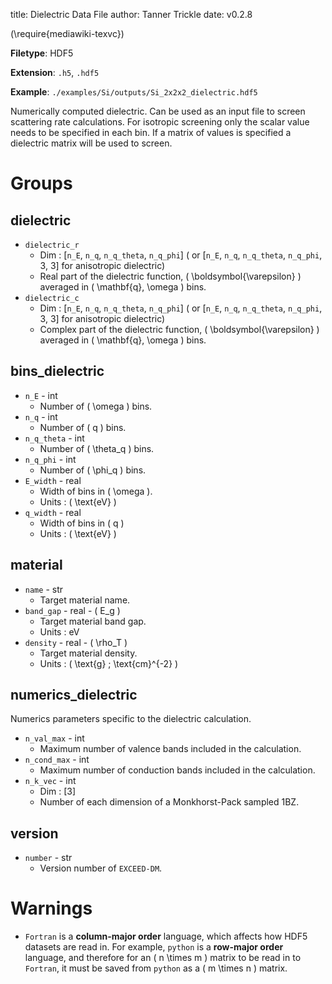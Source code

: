 title: Dielectric Data File
author: Tanner Trickle
date: v0.2.8

\(\require{mediawiki-texvc}\)

**Filetype**: HDF5

**Extension**: `.h5`, `.hdf5`

**Example**: `./examples/Si/outputs/Si_2x2x2_dielectric.hdf5`

Numerically computed dielectric. Can be used as an input file to screen scattering rate calculations. For isotropic screening only the scalar value needs to be specified in each bin. If a matrix of values is specified a dielectric matrix will be used to screen.

# Groups

## dielectric

- `dielectric_r`
    - Dim : [`n_E`, `n_q`, `n_q_theta`, `n_q_phi`] ( or [`n_E`, `n_q`, `n_q_theta`, `n_q_phi`, 3, 3] for anisotropic dielectric)
    - Real part of the dielectric function, \( \boldsymbol{\varepsilon} \) averaged in \( \mathbf{q}, \omega \) bins.
- `dielectric_c`
    - Dim : [`n_E`, `n_q`, `n_q_theta`, `n_q_phi`] ( or [`n_E`, `n_q`, `n_q_theta`, `n_q_phi`, 3, 3] for anisotropic dielectric)
    - Complex part of the dielectric function, \( \boldsymbol{\varepsilon} \) averaged in \( \mathbf{q}, \omega \) bins.

## bins_dielectric

- `n_E` - int
    - Number of \( \omega \) bins.
- `n_q` - int
    - Number of \( q \) bins.
- `n_q_theta` - int
    - Number of \( \theta_q \) bins.
- `n_q_phi` - int
    - Number of \( \phi_q \) bins.
- `E_width` - real
    - Width of bins in \( \omega \).
    - Units : \( \text{eV} \)
- `q_width` - real
    - Width of bins in \( q \)
    - Units : \( \text{eV} \)

## material

- `name` - str
    - Target material name.
- `band_gap` - real - \( E_g \)
    - Target material band gap.
    - Units : eV
- `density` - real - \( \rho_T \)
    - Target material density.
    - Units : \( \text{g} \; \text{cm}^{-2} \)

## numerics_dielectric

Numerics parameters specific to the dielectric calculation.

- `n_val_max` - int
    - Maximum number of valence bands included in the calculation.
- `n_cond_max` - int
    - Maximum number of conduction bands included in the calculation.
- `n_k_vec` - int
    - Dim : [3]
    - Number of each dimension of a Monkhorst-Pack sampled 1BZ.

## version

- `number` - str
    - Version number of `EXCEED-DM`.

# Warnings

- `Fortran` is a **column-major order** language, which affects how HDF5 datasets are read in. For example, `python` is a **row-major order** language, and therefore for an \( n \times m \) matrix to be read in to `Fortran`, it must be saved from `python` as a \( m \times n \) matrix.
